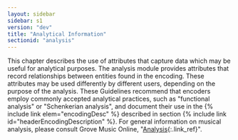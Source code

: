 ```yaml
---
layout: sidebar
sidebar: s1
version: "dev"
title: "Analytical Information"
sectionid: "analysis"
---
```


This chapter describes the use of attributes that capture data which may be useful for analytical purposes. The analysis module provides attributes that record relationships between entities found in the encoding. These attributes may be used differently by different users, depending on the purpose of the analysis. These Guidelines recommend that encoders employ commonly accepted analytical practices, such as "functional analysis" or "Schenkerian analysis", and document their use in the {% include link elem="encodingDesc" %} described in section {% include link id="headerEncodingDescription" %}. For general information on musical analysis, please consult Grove Music Online, "[Analysis](http://www.oxfordmusiconline.com/subscriber/article/grove/music/41862pg1#S41862.1){:.link_ref}".
